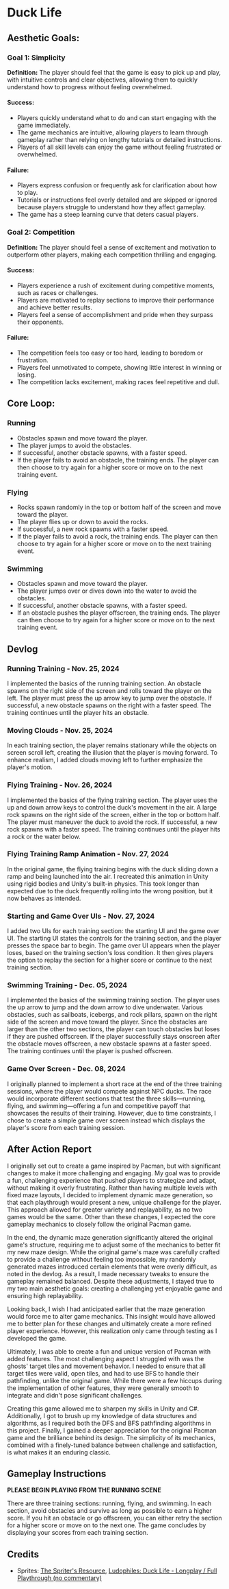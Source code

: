 # Duck Life

## Aesthetic Goals:
### Goal 1: Simplicity
**Definition:** The player should feel that the game is easy to pick up and play, with intuitive controls and clear objectives, allowing them to quickly understand how to progress without feeling overwhelmed.

#### Success:
- Players quickly understand what to do and can start engaging with the game immediately.
- The game mechanics are intuitive, allowing players to learn through gameplay rather than relying on lengthy tutorials or detailed instructions.
- Players of all skill levels can enjoy the game without feeling frustrated or overwhelmed.

#### Failure:
- Players express confusion or frequently ask for clarification about how to play.
- Tutorials or instructions feel overly detailed and are skipped or ignored because players struggle to understand how they affect gameplay.
- The game has a steep learning curve that deters casual players.

### Goal 2: Competition
**Definition:** The player should feel a sense of excitement and motivation to outperform other players, making each competition thrilling and engaging.

#### Success:
- Players experience a rush of excitement during competitive moments, such as races or challenges.
- Players are motivated to replay sections to improve their performance and achieve better results.
- Players feel a sense of accomplishment and pride when they surpass their opponents.

#### Failure:
- The competition feels too easy or too hard, leading to boredom or frustration.
- Players feel unmotivated to compete, showing little interest in winning or losing.
- The competition lacks excitement, making races feel repetitive and dull.

## Core Loop:
### Running
- Obstacles spawn and move toward the player.
- The player jumps to avoid the obstacles.
- If successful, another obstacle spawns, with a faster speed.
- If the player fails to avoid an obstacle, the training ends. The player can then choose to try again for a higher score or move on to the next training event.

### Flying
- Rocks spawn randomly in the top or bottom half of the screen and move toward the player.
- The player flies up or down to avoid the rocks.
- If successful, a new rock spawns with a faster speed.
- If the player fails to avoid a rock, the training ends. The player can then choose to try again for a higher score or move on to the next training event.

### Swimming
- Obstacles spawn and move toward the player.
- The player jumps over or dives down into the water to avoid the obstacles.
- If successful, another obstacle spawns, with a faster speed.
- If an obstacle pushes the player offscreen, the training ends. The player can then choose to try again for a higher score or move on to the next training event.

## Devlog
### Running Training - Nov. 25, 2024
I implemented the basics of the running training section. An obstacle spawns on the right side of the screen and rolls toward the player on the left. The player must press the up arrow key to jump over the obstacle. If successful, a new obstacle spawns on the right with a faster speed. The training continues until the player hits an obstacle.

### Moving Clouds - Nov. 25, 2024
In each training section, the player remains stationary while the objects on screen scroll left, creating the illusion that the player is moving forward. To enhance realism, I added clouds moving left to further emphasize the player's motion.

### Flying Training - Nov. 26, 2024
I implemented the basics of the flying training section. The player uses the up and down arrow keys to control the duck's movement in the air. A large rock spawns on the right side of the screen, either in the top or bottom half. The player must maneuver the duck to avoid the rock. If successful, a new rock spawns with a faster speed. The training continues until the player hits a rock or the water below.

### Flying Training Ramp Animation - Nov. 27, 2024
In the original game, the flying training begins with the duck sliding down a ramp and being launched into the air. I recreated this animation in Unity using rigid bodies and Unity's built-in physics. This took longer than expected due to the duck frequently rolling into the wrong position, but it now behaves as intended.

### Starting and Game Over UIs - Nov. 27, 2024
I added two UIs for each training section: the starting UI and the game over UI. The starting UI states the controls for the training section, and the player presses the space bar to begin. The game over UI appears when the player loses, based on the training section's loss condition. It then gives players the option to replay the section for a higher score or continue to the next training section.

### Swimming Training - Dec. 05, 2024
I implemented the basics of the swimming training section. The player uses the up arrow to jump and the down arrow to dive underwater. Various obstacles, such as sailboats, icebergs, and rock pillars, spawn on the right side of the screen and move toward the player. Since the obstacles are larger than the other two sections, the player can touch obstacles but loses if they are pushed offscreen. If the player successfully stays onscreen after the obstacle moves offscreen, a new obstacle spawns at a faster speed. The training continues until the player is pushed offscreen.

### Game Over Screen - Dec. 08, 2024
I originally planned to implement a short race at the end of the three training sessions, where the player would compete against NPC ducks. The race would incorporate different sections that test the three skills—running, flying, and swimming—offering a fun and competitive payoff that showcases the results of their training. However, due to time constraints, I chose to create a simple game over screen instead which displays the player's score from each training session.

## After Action Report
I originally set out to create a game inspired by Pacman, but with significant changes to make it more challenging and engaging. My goal was to provide a fun, challenging experience that pushed players to strategize and adapt, without making it overly frustrating. Rather than having multiple levels with fixed maze layouts, I decided to implement dynamic maze generation, so that each playthrough would present a new, unique challenge for the player. This approach allowed for greater variety and replayability, as no two games would be the same. Other than these changes, I expected the core gameplay mechanics to closely follow the original Pacman game.

In the end, the dynamic maze generation significantly altered the original game's structure, requiring me to adjust some of the mechanics to better fit my new maze design. While the original game's maze was carefully crafted to provide a challenge without feeling too impossible, my randomly generated mazes introduced certain elements that were overly difficult, as noted in the devlog. As a result, I made necessary tweaks to ensure the gameplay remained balanced. Despite these adjustments, I stayed true to my two main aesthetic goals: creating a challenging yet enjoyable game and ensuring high replayability.

Looking back, I wish I had anticipated earlier that the maze generation would force me to alter game mechanics. This insight would have allowed me to better plan for these changes and ultimately create a more refined player experience. However, this realization only came through testing as I developed the game.

Ultimately, I was able to create a fun and unique version of Pacman with added features. The most challenging aspect I struggled with was the ghosts' target tiles and movement behavior. I needed to ensure that all target tiles were valid, open tiles, and had to use BFS to handle their pathfinding, unlike the original game. While there were a few hiccups during the implementation of other features, they were generally smooth to integrate and didn't pose significant challenges.

Creating this game allowed me to sharpen my skills in Unity and C#. Additionally, I got to brush up my knowledge of data structures and algorithms, as I required both the DFS and BFS pathfinding algorithms in this project. Finally, I gained a deeper appreciation for the original Pacman game and the brilliance behind its design. The simplicity of its mechanics, combined with a finely-tuned balance between challenge and satisfaction, is what makes it an enduring classic.

## Gameplay Instructions
**PLEASE BEGIN PLAYING FROM THE RUNNING SCENE**

There are three training sections: running, flying, and swimming. In each section, avoid obstacles and survive as long as possible to earn a higher score. If you hit an obstacle or go offscreen, you can either retry the section for a higher score or move on to the next one. The game concludes by displaying your scores from each training section.

## Credits
- Sprites: [The Spriter's Resource](https://www.spriters-resource.com/fullview/213845/), [Ludophiles: Duck Life - Longplay / Full Playthrough (no commentary)](https://www.youtube.com/watch?v=9YZx2a2B8yY&t=1522s)
